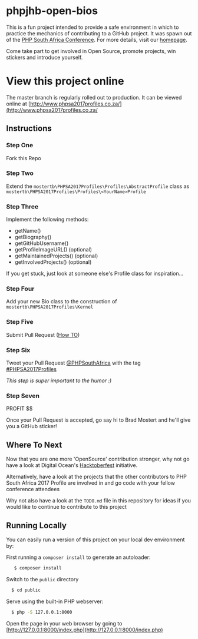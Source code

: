 # phpjhb-open-bios
This is a fun project intended to provide a safe environment in which to practice the mechanics of contributing to a 
GitHub project.
It was spawn out of the [PHP South Africa Conference](http://phpsouthafrica.com/). For more details, visit our
[homepage](http://www.phpsa2017profiles.co.za/).

Come take part to get involved in Open Source, promote projects, win stickers and introduce yourself.

# View this project online

The master branch is regularly rolled out to production. It can be viewed online at [http://www.phpsa2017profiles.co.za/](http://www.phpsa2017profiles.co.za/

## Instructions 

### Step One
Fork this Repo

### Step Two

Extend the `mostertb\PHPSA2017Profiles\Profiles\AbstractProfile` class as `mostertb\PHPSA2017Profiles\Profiles\<YourName>Profile`

### Step Three 

Implement the following methods:
* getName()
* getBiography()
* getGitHubUsername()
* getProfileImageURL() (optional)
* getMaintainedProjects() (optional)
* getInvolvedProjects() (optional)

If you get stuck, just look at someone else's Profile class for inspiration...

### Step Four
Add your new Bio class to the construction of `mostertb\PHPSA2017Profiles\Kernel`

### Step Five
Submit Pull Request  ([How TO](https://help.github.com/articles/about-pull-requests/))

### Step Six
Tweet your Pull Request [@PHPSouthAfrica](https://twitter.com/PHPSouthAfrica) with the tag [#PHPSA2017Profiles](https://twitter.com/search?f=tweets&q=%23PHPSA2017Profiles)

*This step is super important to the humor :)*

### Step Seven
PROFIT $$

Once your Pull Request is accepted, go say hi to Brad Mostert and he'll give you a GitHub sticker!

## Where To Next
Now that you are one more 'OpenSource' contribution stronger, why not go have a look at Digital Ocean's 
[Hacktoberfest](https://hacktoberfest.digitalocean.com/) initiative.

Alternatively, have a look at the projects that the other contributors to PHP South Africa 2017 Profile are involved in and go code
  with your fellow conference attendees
  
Why not also have a look at the `TODO.md` file in this repository for ideas if you would like to continue to contribute to 
this project
  
## Running Locally
You can easily run a version of this project on your local dev environment by:
 
 First running a `composer install` to generate an autoloader:
 ```bash
    $ composer install
 ```
 
 Switch to the `public` directory
  ```bash
    $ cd public
  ```
  Serve using the built-in PHP webserver:
  ```bash
    $ php -S 127.0.0.1:8000
  ```
  
  Open the page in your web browser by going to [http://127.0.0.1:8000/index.php](http://127.0.0.1:8000/index.php)